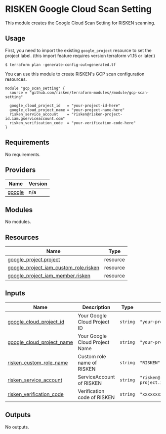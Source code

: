 # RISKEN Google Cloud Scan Setting

This module creates the Google Cloud Scan Setting for RISKEN scanning.

## Usage

First, you need to import the existing `google_project` resource to set the project label.
(this import feature requires version terraform v1.15 or later.)

```shell
$ terraform plan -generate-config-out=generated.tf
```

You can use this module to create RISKEN's GCP scan configuration resources.

```hcl
module "gcp_scan_setting" {
  source = "github.com/risken/terraform-modules//module/gcp-scan-setting"

  google_cloud_project_id   = "your-project-id-here"
  google_cloud_project_name = "your-project-name-here"
  risken_service_account    = "risken@risken-project-id.iam.gserviceaccount.com"
  risken_verification_code  = "your-verification-code-here"
}
```

<!-- BEGIN_TF_DOCS -->
## Requirements

No requirements.

## Providers

| Name | Version |
|------|---------|
| <a name="provider_google"></a> [google](#provider\_google) | n/a |

## Modules

No modules.

## Resources

| Name | Type |
|------|------|
| [google_project.project](https://registry.terraform.io/providers/hashicorp/google/latest/docs/resources/project) | resource |
| [google_project_iam_custom_role.risken](https://registry.terraform.io/providers/hashicorp/google/latest/docs/resources/project_iam_custom_role) | resource |
| [google_project_iam_member.risken](https://registry.terraform.io/providers/hashicorp/google/latest/docs/resources/project_iam_member) | resource |

## Inputs

| Name | Description | Type | Default | Required |
|------|-------------|------|---------|:--------:|
| <a name="input_google_cloud_project_id"></a> [google\_cloud\_project\_id](#input\_google\_cloud\_project\_id) | Your Google Cloud Project ID | `string` | `"your-project-id"` | no |
| <a name="input_google_cloud_project_name"></a> [google\_cloud\_project\_name](#input\_google\_cloud\_project\_name) | Your Google Cloud Project Name | `string` | `"your-project-name"` | no |
| <a name="input_risken_custom_role_name"></a> [risken\_custom\_role\_name](#input\_risken\_custom\_role\_name) | Custom role name of RISKEN | `string` | `"RISKEN"` | no |
| <a name="input_risken_service_account"></a> [risken\_service\_account](#input\_risken\_service\_account) | ServiceAccount of RISKEN | `string` | `"risken@risken-project.iam.gserviceaccount.com"` | no |
| <a name="input_risken_verification_code"></a> [risken\_verification\_code](#input\_risken\_verification\_code) | Verification code of RISKEN | `string` | `"xxxxxxxxx"` | no |

## Outputs

No outputs.
<!-- END_TF_DOCS -->
